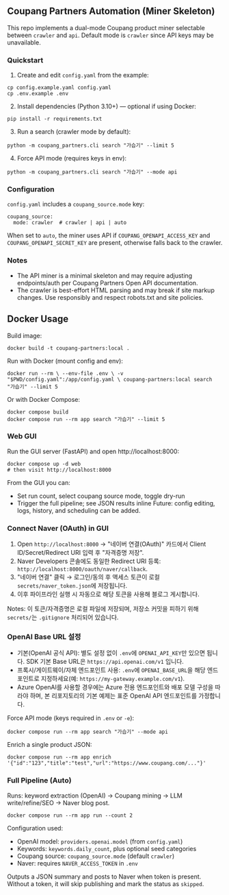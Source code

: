 ## Coupang Partners Automation (Miner Skeleton)

This repo implements a dual-mode Coupang product miner selectable between `crawler` and `api`. Default mode is `crawler` since API keys may be unavailable.

### Quickstart

1) Create and edit `config.yaml` from the example:

```
cp config.example.yaml config.yaml
cp .env.example .env
```

2) Install dependencies (Python 3.10+) — optional if using Docker:

```
pip install -r requirements.txt
```

3) Run a search (crawler mode by default):

```
python -m coupang_partners.cli search "가습기" --limit 5
```

4) Force API mode (requires keys in env):

```
python -m coupang_partners.cli search "가습기" --mode api
```

### Configuration

`config.yaml` includes a `coupang_source.mode` key:

```
coupang_source:
  mode: crawler  # crawler | api | auto
```

When set to `auto`, the miner uses API if `COUPANG_OPENAPI_ACCESS_KEY` and `COUPANG_OPENAPI_SECRET_KEY` are present, otherwise falls back to the crawler.

### Notes

- The API miner is a minimal skeleton and may require adjusting endpoints/auth per Coupang Partners Open API documentation.
- The crawler is best-effort HTML parsing and may break if site markup changes. Use responsibly and respect robots.txt and site policies.

## Docker Usage

Build image:

```
docker build -t coupang-partners:local .
```

Run with Docker (mount config and env):

``
docker run --rm \
  --env-file .env \
  -v "$PWD/config.yaml":/app/config.yaml \
  coupang-partners:local search "가습기" --limit 5
``

Or with Docker Compose:

```
docker compose build
docker compose run --rm app search "가습기" --limit 5
```

### Web GUI

Run the GUI server (FastAPI) and open http://localhost:8000:

```
docker compose up -d web
# then visit http://localhost:8000
```

From the GUI you can:
- Set run count, select coupang source mode, toggle dry-run
- Trigger the full pipeline; see JSON results inline
Future: config editing, logs, history, and scheduling can be added.

### Connect Naver (OAuth) in GUI

1) Open `http://localhost:8000` → "네이버 연결(OAuth)" 카드에서 Client ID/Secret/Redirect URI 입력 후 "자격증명 저장".
2) Naver Developers 콘솔에도 동일한 Redirect URI 등록: `http://localhost:8000/oauth/naver/callback`.
3) "네이버 연결" 클릭 → 로그인/동의 후 액세스 토큰이 로컬 `secrets/naver_token.json`에 저장됩니다.
4) 이후 파이프라인 실행 시 자동으로 해당 토큰을 사용해 블로그 게시합니다.

Notes: 이 토큰/자격증명은 로컬 파일에 저장되며, 저장소 커밋을 피하기 위해 `secrets/`는 `.gitignore` 처리되어 있습니다.

### OpenAI Base URL 설정

- 기본(OpenAI 공식 API): 별도 설정 없이 `.env`에 `OPENAI_API_KEY`만 있으면 됩니다. SDK 기본 Base URL은 `https://api.openai.com/v1` 입니다.
- 프록시/게이트웨이/자체 엔드포인트 사용: `.env`에 `OPENAI_BASE_URL`을 해당 엔드포인트로 지정하세요(예: `https://my-gateway.example.com/v1`).
- Azure OpenAI를 사용할 경우에는 Azure 전용 엔드포인트와 배포 모델 구성을 따라야 하며, 본 리포지토리의 기본 예제는 표준 OpenAI API 엔드포인트를 가정합니다.


Force API mode (keys required in `.env` or `-e`):

```
docker compose run --rm app search "가습기" --mode api
```

Enrich a single product JSON:

```
docker compose run --rm app enrich '{"id":"123","title":"test","url":"https://www.coupang.com/..."}'
```

### Full Pipeline (Auto)

Runs: keyword extraction (OpenAI) → Coupang mining → LLM write/refine/SEO → Naver blog post.

```
docker compose run --rm app run --count 2
```

Configuration used:

- OpenAI model: `providers.openai.model` (from `config.yaml`)
- Keywords: `keywords.daily_count`, plus optional seed categories
- Coupang source: `coupang_source.mode` (default `crawler`)
- Naver: requires `NAVER_ACCESS_TOKEN` in `.env`

Outputs a JSON summary and posts to Naver when token is present. Without a token, it will skip publishing and mark the status as `skipped`.
